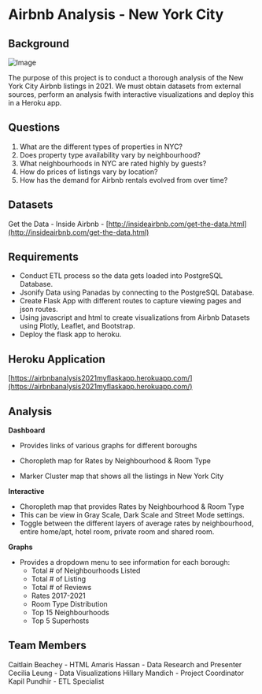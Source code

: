 # Airbnb Analysis - New York City

## Background
![Image](https://cleaningbusinesstoday.com/wp-content/uploads/EasyDNNNews/1937/600600p3069EDNmain1937airbnb-nyc-600-x-250.jpg)

The purpose of this project is to conduct a thorough analysis of the New York City Airbnb listings in 2021.  We must obtain datasets from external sources, perform an analysis fwith interactive visualizations and deploy this in a Heroku app.  


## Questions

1.  What are the different types of properties in NYC?
2.  Does property type availability vary by neighbourhood?
3.  What neighbourhoods in NYC are rated highly by guests?
4.  How do prices of listings vary by location?
5.  How has the demand for Airbnb rentals evolved from over time?

## Datasets

Get the Data - Inside Airbnb - [http://insideairbnb.com/get-the-data.html](http://insideairbnb.com/get-the-data.html)

## Requirements

* Conduct ETL process so the data gets loaded into PostgreSQL Database.
* Jsonify Data using Panadas by connecting to the PostgreSQL Database.
* Create Flask App with different routes to capture viewing pages and json routes. 
* Using javascript and html to create visualizations from Airbnb Datasets using Plotly, Leaflet, and Bootstrap.
* Deploy the flask app to heroku.

## Heroku Application
[https://airbnbanalysis2021myflaskapp.herokuapp.com/](https://airbnbanalysis2021myflaskapp.herokuapp.com/)

## Analysis

**Dashboard**
* Provides links of various graphs for different boroughs
 
* Choropleth map for Rates by Neighbourhood & Room Type
* Marker Cluster map that shows all the listings in New York City
  
**Interactive**
  * Choropleth map that provides Rates by Neighbourhood & Room Type
  * This can be view in Gray Scale, Dark Scale and Street Mode settings.
  * Toggle between the different layers of average rates by neighbourhood, entire home/apt, hotel room, private room and shared room.

**Graphs**
  * Provides a dropdown menu to see information for each borough:
    * Total # of Neighbourhoods Listed
    * Total # of Listing
    * Total # of Reviews
    * Rates 2017-2021
    * Room Type Distribution
    * Top 15 Neighbourhoods
    * Top 5 Superhosts


## Team Members 
Caitlain Beachey - HTML
Amaris Hassan - Data Research and Presenter
Cecilia Leung - Data Visualizations
Hillary Mandich - Project Coordinator
Kapil Pundhir - ETL Specialist
